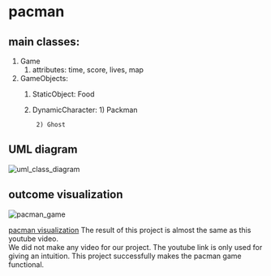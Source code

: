 # pacman

## main classes:

1) Game
    1) attributes: time, score, lives, map
2) GameObjects:
    1) StaticObject:
            Food
    2) DynamicCharacter:
            1) Packman

            2) Ghost 
            

## UML diagram
![uml_class_diagram](https://user-images.githubusercontent.com/46351057/50719469-29fd7400-10d7-11e9-8ea2-be188ac2cb45.PNG)

## outcome visualization
![pacman_game](https://user-images.githubusercontent.com/46351057/50719341-a98a4380-10d5-11e9-8728-f1b5b5021d8e.jpg)

[pacman visualization](https://www.youtube.com/watch?v=AuoH0vz3Mqk)
The result of this project is almost the same as this youtube video.  
We did not make any video for our project. 
The youtube link is only used for giving an intuition. This project successfully makes the pacman game functional. 
